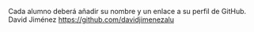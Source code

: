 Cada alumno deberá añadir su nombre y un enlace a su perfil de GitHub.
David Jiménez https://github.com/davidjimenezalu
